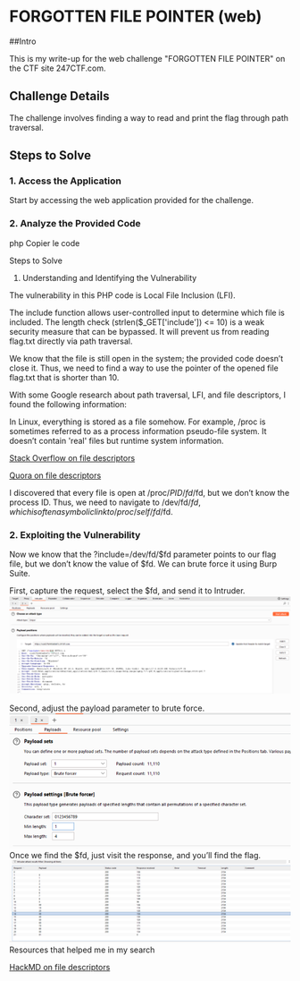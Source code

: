 # ﻿FORGOTTEN FILE POINTER (web)
##Intro

This is my write-up for the web challenge "FORGOTTEN FILE POINTER" on the CTF site 247CTF.com.

## Challenge Details

The challenge involves finding a way to read and print the flag through path traversal.

## Steps to Solve

### 1. Access the Application

Start by accessing the web application provided for the challenge.

### 2. Analyze the Provided Code

php
Copier le code
<?php
  $fp = fopen("/tmp/flag.txt", "r");
  if($_SERVER['REQUEST_METHOD'] === 'GET' && isset($_GET['include']) && strlen($_GET['include']) <= 10) {
    include($_GET['include']);
  }
  fclose($fp);
  echo highlight_file(__FILE__, true);
?>
Steps to Solve

1. Understanding and Identifying the Vulnerability

The vulnerability in this PHP code is Local File Inclusion (LFI).

The include function allows user-controlled input to determine which file is included. The length check (strlen($_GET['include']) <= 10) is a weak security measure that can be bypassed. It will prevent us from reading flag.txt directly via path traversal.

We know that the file is still open in the system; the provided code doesn’t close it. Thus, we need to find a way to use the pointer of the opened file flag.txt that is shorter than 10.

With some Google research about path traversal, LFI, and file descriptors, I found the following information:

In Linux, everything is stored as a file somehow. For example, /proc is sometimes referred to as a process information pseudo-file system. It doesn’t contain 'real' files but runtime system information.

[Stack Overflow on file descriptors](https://stackoverflow.com/questions/36429787/how-do-i-copy-or-move-remote-files-with-phpseclib/36558913#36558913)

[Quora on file descriptors](https://www.quora.com/Where-do-file-descriptors-get-stored-in-Linux#:~:text=The%20file%20descriptor%20will%20get,%2Ffd”.&text=Once%20you%20find%20the%20process,the%20list%20of%20open%20files)

I discovered that every file is open at /proc/$PID/fd/$fd, but we don’t know the process ID. Thus, we need to navigate to /dev/fd/$fd, which is often a symbolic link to /proc/self/fd/$fd.

### 2. Exploiting the Vulnerability

Now we know that the ?include=/dev/fd/$fd parameter points to our flag file, but we don’t know the value of $fd. We can brute force it using Burp Suite.

First, capture the request, select the $fd, and send it to Intruder.
![Alt text](image1.png)

Second, adjust the payload parameter to brute force.
![Alt text](image2.png)
Once we find the $fd, just visit the response, and you’ll find the flag.
![Alt text](image3.png)
Resources that helped me in my search

[HackMD on file descriptors](https://hackmd.io/@Chivato/rkj-Y1GVI)
